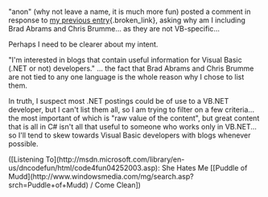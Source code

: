 "anon" (why not leave a name, it is much more fun) posted a comment in response to [my previous entry](http://weblogs.asp.net/duncanma/posts/10050.aspx){.broken_link}, asking why am I including Brad Abrams and Chris Brumme... as they are not VB-specific...

Perhaps I need to be clearer about my intent.

"I'm interested in blogs that contain useful information for Visual Basic (.NET or not) developers." ... the fact that Brad Abrams and Chris Brumme are not tied to any one language is the whole reason why I chose to list them.

In truth, I suspect most .NET postings could be of use to a VB.NET developer, but I can't list them all, so I am trying to filter on a few criteria... the most important of which is "raw value of the content", but great content that is all in C# isn't all that useful to someone who works only in VB.NET... so I'll tend to skew towards Visual Basic developers with blogs whenever possible.

<div class="media">
  ([Listening To](http://msdn.microsoft.com/library/en-us/dncodefun/html/code4fun04252003.asp): She Hates Me [[Puddle of Mudd](http://www.windowsmedia.com/mg/search.asp?srch=Puddle+of+Mudd) / Come Clean])
</div>